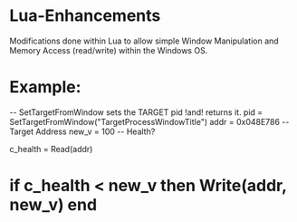 # Lua-Enhancements
Modifications done within Lua to allow simple Window Manipulation and 
Memory Access (read/write) within the Windows OS.

Example:
=====
-- SetTargetFromWindow sets the TARGET pid !and! returns it.
pid = SetTargetFromWindow("TargetProcessWindowTitle") 
addr = 0x048E786 -- Target Address
new_v = 100 -- Health?

c_health = Read(addr)

if c_health < new_v then
Write(addr, new_v)
end
=====
